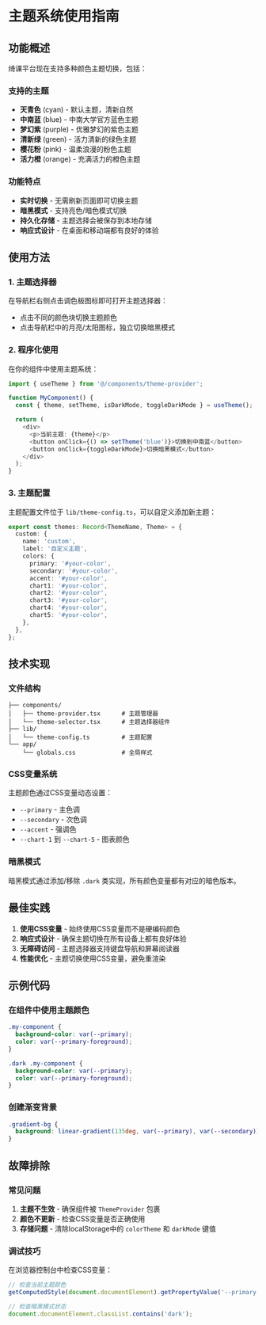 # 主题系统使用指南

## 功能概述

绮课平台现在支持多种颜色主题切换，包括：

### 支持的主题
- **天青色** (cyan) - 默认主题，清新自然
- **中南蓝** (blue) - 中南大学官方蓝色主题
- **梦幻紫** (purple) - 优雅梦幻的紫色主题
- **清新绿** (green) - 活力清新的绿色主题
- **樱花粉** (pink) - 温柔浪漫的粉色主题
- **活力橙** (orange) - 充满活力的橙色主题

### 功能特点
- **实时切换** - 无需刷新页面即可切换主题
- **暗黑模式** - 支持亮色/暗色模式切换
- **持久化存储** - 主题选择会被保存到本地存储
- **响应式设计** - 在桌面和移动端都有良好的体验

## 使用方法

### 1. 主题选择器

在导航栏右侧点击调色板图标即可打开主题选择器：
- 点击不同的颜色块切换主题颜色
- 点击导航栏中的月亮/太阳图标，独立切换暗黑模式

### 2. 程序化使用

在你的组件中使用主题系统：

```typescript
import { useTheme } from '@/components/theme-provider';

function MyComponent() {
  const { theme, setTheme, isDarkMode, toggleDarkMode } = useTheme();

  return (
    <div>
      <p>当前主题: {theme}</p>
      <button onClick={() => setTheme('blue')}>切换到中南蓝</button>
      <button onClick={toggleDarkMode}>切换暗黑模式</button>
    </div>
  );
}
```

### 3. 主题配置

主题配置文件位于 `lib/theme-config.ts`，可以自定义添加新主题：

```typescript
export const themes: Record<ThemeName, Theme> = {
  custom: {
    name: 'custom',
    label: '自定义主题',
    colors: {
      primary: '#your-color',
      secondary: '#your-color',
      accent: '#your-color',
      chart1: '#your-color',
      chart2: '#your-color',
      chart3: '#your-color',
      chart4: '#your-color',
      chart5: '#your-color',
    },
  },
};
```

## 技术实现

### 文件结构
```
├── components/
│   ├── theme-provider.tsx      # 主题管理器
│   └── theme-selector.tsx      # 主题选择器组件
├── lib/
│   └── theme-config.ts         # 主题配置
└── app/
    └── globals.css             # 全局样式
```

### CSS变量系统

主题颜色通过CSS变量动态设置：
- `--primary` - 主色调
- `--secondary` - 次色调
- `--accent` - 强调色
- `--chart-1` 到 `--chart-5` - 图表颜色

### 暗黑模式

暗黑模式通过添加/移除 `.dark` 类实现，所有颜色变量都有对应的暗色版本。

## 最佳实践

1. **使用CSS变量** - 始终使用CSS变量而不是硬编码颜色
2. **响应式设计** - 确保主题切换在所有设备上都有良好体验
3. **无障碍访问** - 主题选择器支持键盘导航和屏幕阅读器
4. **性能优化** - 主题切换使用CSS变量，避免重渲染

## 示例代码

### 在组件中使用主题颜色
```css
.my-component {
  background-color: var(--primary);
  color: var(--primary-foreground);
}

.dark .my-component {
  background-color: var(--primary);
  color: var(--primary-foreground);
}
```

### 创建渐变背景
```css
.gradient-bg {
  background: linear-gradient(135deg, var(--primary), var(--secondary));
}
```

## 故障排除

### 常见问题

1. **主题不生效** - 确保组件被 `ThemeProvider` 包裹
2. **颜色不更新** - 检查CSS变量是否正确使用
3. **存储问题** - 清除localStorage中的 `colorTheme` 和 `darkMode` 键值

### 调试技巧

在浏览器控制台中检查CSS变量：
```javascript
// 检查当前主题颜色
getComputedStyle(document.documentElement).getPropertyValue('--primary');

// 检查暗黑模式状态
document.documentElement.classList.contains('dark');
```